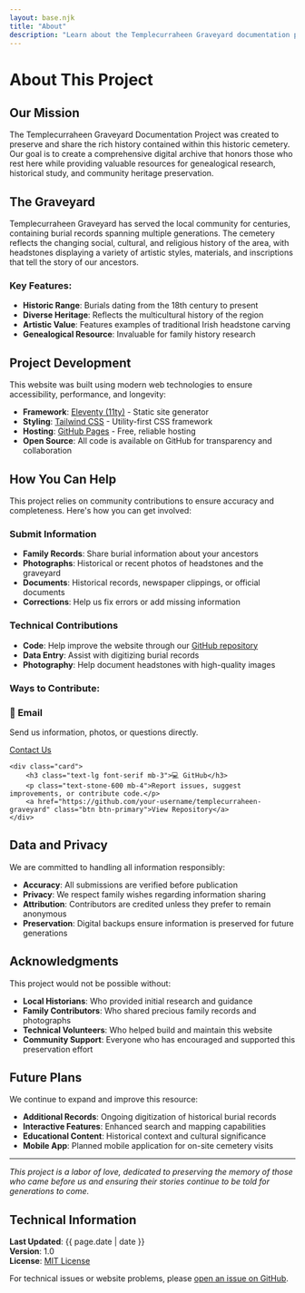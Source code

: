```yaml
---
layout: base.njk
title: "About"
description: "Learn about the Templecurraheen Graveyard documentation project"
---
```


# About This Project

## Our Mission

The Templecurraheen Graveyard Documentation Project was created to preserve and share the rich history contained within this historic cemetery. Our goal is to create a comprehensive digital archive that honors those who rest here while providing valuable resources for genealogical research, historical study, and community heritage preservation.

## The Graveyard

Templecurraheen Graveyard has served the local community for centuries, containing burial records spanning multiple generations. The cemetery reflects the changing social, cultural, and religious history of the area, with headstones displaying a variety of artistic styles, materials, and inscriptions that tell the story of our ancestors.

### Key Features:

- **Historic Range**: Burials dating from the 18th century to present
- **Diverse Heritage**: Reflects the multicultural history of the region
- **Artistic Value**: Features examples of traditional Irish headstone carving
- **Genealogical Resource**: Invaluable for family history research

## Project Development

This website was built using modern web technologies to ensure accessibility, performance, and longevity:

- **Framework**: [Eleventy (11ty)](https://www.11ty.dev/) - Static site generator
- **Styling**: [Tailwind CSS](https://tailwindcss.com/) - Utility-first CSS framework
- **Hosting**: [GitHub Pages](https://pages.github.com/) - Free, reliable hosting
- **Open Source**: All code is available on GitHub for transparency and collaboration

## How You Can Help

This project relies on community contributions to ensure accuracy and completeness. Here's how you can get involved:

### Submit Information

- **Family Records**: Share burial information about your ancestors
- **Photographs**: Historical or recent photos of headstones and the graveyard
- **Documents**: Historical records, newspaper clippings, or official documents
- **Corrections**: Help us fix errors or add missing information

### Technical Contributions

- **Code**: Help improve the website through our [GitHub repository](https://github.com/your-username/templecurraheen-graveyard)
- **Data Entry**: Assist with digitizing burial records
- **Photography**: Help document headstones with high-quality images

### Ways to Contribute:

<div class="grid md:grid-cols-2 gap-6 my-8">
    <div class="card">
        <h3 class="text-lg font-serif mb-3">📧 Email</h3>
        <p class="text-stone-600 mb-4">Send us information, photos, or questions directly.</p>
        <a href="mailto:contact@example.com" class="btn btn-primary">Contact Us</a>
    </div>
    
    <div class="card">
        <h3 class="text-lg font-serif mb-3">💻 GitHub</h3>
        <p class="text-stone-600 mb-4">Report issues, suggest improvements, or contribute code.</p>
        <a href="https://github.com/your-username/templecurraheen-graveyard" class="btn btn-primary">View Repository</a>
    </div>
</div>

## Data and Privacy

We are committed to handling all information responsibly:

- **Accuracy**: All submissions are verified before publication
- **Privacy**: We respect family wishes regarding information sharing
- **Attribution**: Contributors are credited unless they prefer to remain anonymous
- **Preservation**: Digital backups ensure information is preserved for future generations

## Acknowledgments

This project would not be possible without:

- **Local Historians**: Who provided initial research and guidance
- **Family Contributors**: Who shared precious family records and photographs
- **Technical Volunteers**: Who helped build and maintain this website
- **Community Support**: Everyone who has encouraged and supported this preservation effort

## Future Plans

We continue to expand and improve this resource:

- **Additional Records**: Ongoing digitization of historical burial records
- **Interactive Features**: Enhanced search and mapping capabilities
- **Educational Content**: Historical context and cultural significance
- **Mobile App**: Planned mobile application for on-site cemetery visits

---

_This project is a labor of love, dedicated to preserving the memory of those who came before us and ensuring their stories continue to be told for generations to come._

## Technical Information

**Last Updated**: {{ page.date | date }}  
**Version**: 1.0  
**License**: [MIT License](https://github.com/your-username/templecurraheen-graveyard/blob/main/LICENSE)

For technical issues or website problems, please [open an issue on GitHub](https://github.com/your-username/templecurraheen-graveyard/issues).
